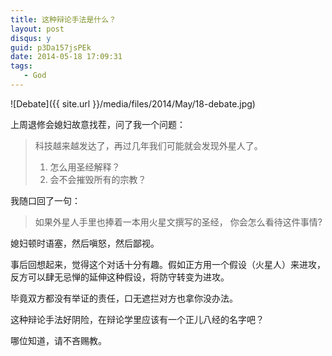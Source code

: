 ```yaml
---
title: 这种辩论手法是什么？
layout: post
disqus: y
guid: p3Da157jsPEk
date: 2014-05-18 17:09:31
tags:
   - God   
---
```


![Debate]({{ site.url }}/media/files/2014/May/18-debate.jpg)

上周退修会媳妇故意找茬，问了我一个问题：

> 科技越来越发达了，再过几年我们可能就会发现外星人了。
> 
> 1. 怎么用圣经解释？
> 2. 会不会摧毁所有的宗教？

我随口回了一句：

> 如果外星人手里也捧着一本用火星文撰写的圣经，
你会怎么看待这件事情?

媳妇顿时语塞，然后嗔怒，然后鄙视。

事后回想起来，觉得这个对话十分有趣。假如正方用一个假设（火星人）来进攻，反方可以肆无忌惮的延伸这种假设，将防守转变为进攻。

毕竟双方都没有举证的责任，口无遮拦对方也拿你没办法。

这种辩论手法好阴险，在辩论学里应该有一个正儿八经的名字吧？

哪位知道，请不吝赐教。
